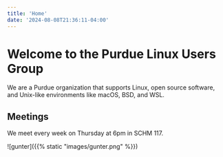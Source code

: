 ```yaml
---
title: 'Home'
date: '2024-08-08T21:36:11-04:00'
---
```


# Welcome to the Purdue Linux Users Group

We are a Purdue organization that supports Linux, open source software, and Unix-like environments like macOS, BSD, and WSL.

## Meetings

We meet every week on Thursday at 6pm in SCHM 117.

![gunter]({{% static "images/gunter.png" %}})

